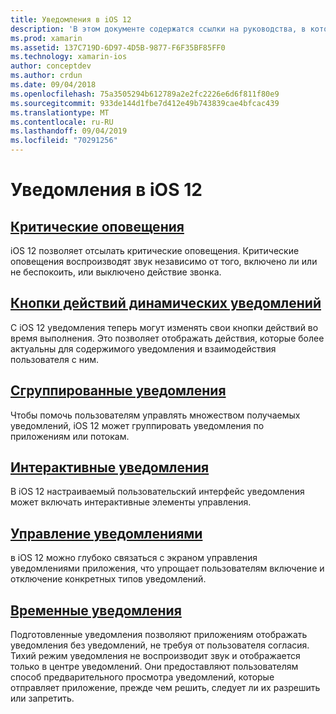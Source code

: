 ```yaml
---
title: Уведомления в iOS 12
description: 'В этом документе содержатся ссылки на руководства, в которых описывается использование различных функций, связанных с уведомлениями, появившихся в iOS 12: Подготовка уведомлений, сгруппированные уведомления, Управление уведомлениями, интерактивные уведомления, кнопки действий динамического уведомления. и критические оповещения.'
ms.prod: xamarin
ms.assetid: 137C719D-6D97-4D5B-9877-F6F35BF85FF0
ms.technology: xamarin-ios
author: conceptdev
ms.author: crdun
ms.date: 09/04/2018
ms.openlocfilehash: 75a3505294b612789a2e2fc2226e6d6f811f80e9
ms.sourcegitcommit: 933de144d1fbe7d412e49b743839cae4bfcac439
ms.translationtype: MT
ms.contentlocale: ru-RU
ms.lasthandoff: 09/04/2019
ms.locfileid: "70291256"
---
```

# <a name="notifications-in-ios-12"></a>Уведомления в iOS 12

## <a name="critical-alertscritical-alertsmd"></a>[Критические оповещения](critical-alerts.md)

iOS 12 позволяет отсылать критические оповещения. Критические оповещения воспроизводят звук независимо от того, включено ли или не беспокоить, или выключено действие звонка.

## <a name="dynamic-notification-action-buttonsdynamic-actionsmd"></a>[Кнопки действий динамических уведомлений](dynamic-actions.md)

С iOS 12 уведомления теперь могут изменять свои кнопки действий во время выполнения.
Это позволяет отображать действия, которые более актуальны для содержимого уведомления и взаимодействия пользователя с ним.

## <a name="grouped-notificationsgroupedmd"></a>[Сгруппированные уведомления](grouped.md)

Чтобы помочь пользователям управлять множеством получаемых уведомлений, iOS 12 может группировать уведомления по приложениям или потокам.

## <a name="interactive-notificationsinteractivemd"></a>[Интерактивные уведомления](interactive.md)

В iOS 12 настраиваемый пользовательский интерфейс уведомления может включать интерактивные элементы управления.

## <a name="notification-managementmanagementmd"></a>[Управление уведомлениями](management.md)

в iOS 12 можно глубоко связаться с экраном управления уведомлениями приложения, что упрощает пользователям включение и отключение конкретных типов уведомлений.

## <a name="provisional-notificationsprovisionalmd"></a>[Временные уведомления](provisional.md)

Подготовленные уведомления позволяют приложениям отображать уведомления без уведомлений, не требуя от пользователя согласия. Тихий режим уведомления не воспроизводит звук и отображается только в центре уведомлений. Они предоставляют пользователям способ предварительного просмотра уведомлений, которые отправляет приложение, прежде чем решить, следует ли их разрешить или запретить.

